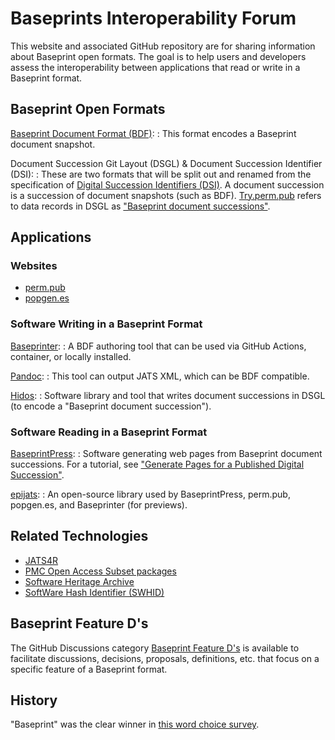 Baseprints Interoperability Forum
=================================

This website and associated GitHub repository are for sharing information about
Baseprint open formats.
The goal is to help users and developers
assess the interoperability between applications that read or write in a Baseprint format.

Baseprint Open Formats
----------------------

[Baseprint Document Format (BDF)](bdf/index.md):
:   This format encodes a Baseprint document snapshot.

Document Succession Git Layout (DSGL)
& Document Succession Identifier (DSI):
:   These are two formats that will be split out and renamed from the specification of
    [Digital Succession Identifiers (DSI)](https://perm.pub/1wFGhvmv8XZfPx0O5Hya2e9AyXo).
    A document succession is a succession of document snapshots (such as BDF).
    [Try.perm.pub](https://try.perm.pub) refers to data records in DSGL as
    ["Baseprint document successions"](https://try.perm.pub/document_succession/).

Applications
------------

### Websites

- [perm.pub](https://perm.pub)
- [popgen.es](https://popgen.es)


### Software Writing in a Baseprint Format

[Baseprinter](https://perm.pub/baseprinter):
:   A BDF authoring tool that can be used via GitHub Actions, container, or locally
    installed.

[Pandoc](https://try.perm.pub/pandoc):
:   This tool can output JATS XML, which can be BDF compatible.

[Hidos](https://hidos.readthedocs.io):
:   Software library and tool that writes document successions in DSGL
    (to encode a "Baseprint document succession").

### Software Reading in a Baseprint Format

[BaseprintPress](https://gitlab.com/perm.pub/baseprintpress):
:   Software generating web pages from Baseprint document successions.
    For a tutorial, see ["Generate Pages for a Published Digital Succession"](https://try.perm.pub/tutorial/gen_pages/).

[epijats](https://gitlab.com/perm.pub/epijats):
:   An open-source library used by BaseprintPress, perm.pub, popgen.es, and Baseprinter (for previews).

Related Technologies
--------------------

- [JATS4R](https://jats4r.org/)
- [PMC Open Access Subset packages](https://www.ncbi.nlm.nih.gov/pmc/tools/openftlist/)
- [Software Heritage Archive](https://www.softwareheritage.org/)
- [SoftWare Hash Identifier (SWHID)](https://www.swhid.org/)

Baseprint Feature D's
---------------------

The GitHub Discussions category
[Baseprint Feature D's](https://github.com/singlesourcepub/baseprints/discussions/categories/baseprint-feature-d-s)
is available to facilitate discussions, decisions, proposals, definitions, etc.
that focus on a specific feature of a Baseprint format.

History
-------

"Baseprint" was the clear winner in
[this word choice survey](https://github.com/singlesourcepub/community/discussions/51).

